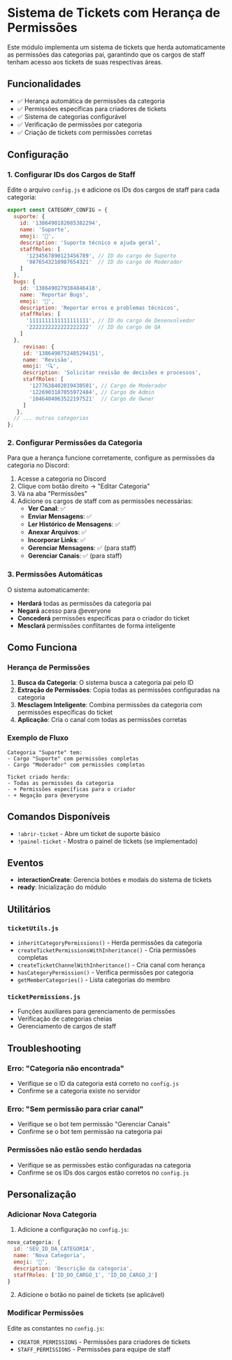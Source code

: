 # Sistema de Tickets com Herança de Permissões

Este módulo implementa um sistema de tickets que herda automaticamente as permissões das categorias pai, garantindo que os cargos de staff tenham acesso aos tickets de suas respectivas áreas.

## Funcionalidades

- ✅ Herança automática de permissões da categoria
- ✅ Permissões específicas para criadores de tickets
- ✅ Sistema de categorias configurável
- ✅ Verificação de permissões por categoria
- ✅ Criação de tickets com permissões corretas

## Configuração

### 1. Configurar IDs dos Cargos de Staff

Edite o arquivo `config.js` e adicione os IDs dos cargos de staff para cada categoria:

```javascript
export const CATEGORY_CONFIG = {
  suporte: {
    id: '1386490182085382294',
    name: 'Suporte',
    emoji: '📁',
    description: 'Suporte técnico e ajuda geral',
    staffRoles: [
      '1234567890123456789', // ID do cargo de Suporte
      '9876543210987654321'  // ID do cargo de Moderador
    ]
  },
  bugs: {
    id: '1386490279384846418',
    name: 'Reportar Bugs',
    emoji: '🦠',
    description: 'Reportar erros e problemas técnicos',
    staffRoles: [
      '1111111111111111111', // ID do cargo de Desenvolvedor
      '2222222222222222222'  // ID do cargo de QA
    ]
  },
     revisao: {
     id: '1386490752485294151',
     name: 'Revisão',
     emoji: '🔍',
     description: 'Solicitar revisão de decisões e processos',
     staffRoles: [
       '1277638402019430501', // Cargo de Moderador
       '1226903187055972484', // Cargo de Admin
       '1046404063522197521'  // Cargo de Owner
     ]
   },
  // ... outras categorias
};
```

### 2. Configurar Permissões da Categoria

Para que a herança funcione corretamente, configure as permissões da categoria no Discord:

1. Acesse a categoria no Discord
2. Clique com botão direito → "Editar Categoria"
3. Vá na aba "Permissões"
4. Adicione os cargos de staff com as permissões necessárias:
   - **Ver Canal**: ✅
   - **Enviar Mensagens**: ✅
   - **Ler Histórico de Mensagens**: ✅
   - **Anexar Arquivos**: ✅
   - **Incorporar Links**: ✅
   - **Gerenciar Mensagens**: ✅ (para staff)
   - **Gerenciar Canais**: ✅ (para staff)

### 3. Permissões Automáticas

O sistema automaticamente:

- **Herdará** todas as permissões da categoria pai
- **Negará** acesso para @everyone
- **Concederá** permissões específicas para o criador do ticket
- **Mesclará** permissões conflitantes de forma inteligente

## Como Funciona

### Herança de Permissões

1. **Busca da Categoria**: O sistema busca a categoria pai pelo ID
2. **Extração de Permissões**: Copia todas as permissões configuradas na categoria
3. **Mesclagem Inteligente**: Combina permissões da categoria com permissões específicas do ticket
4. **Aplicação**: Cria o canal com todas as permissões corretas

### Exemplo de Fluxo

```
Categoria "Suporte" tem:
- Cargo "Suporte" com permissões completas
- Cargo "Moderador" com permissões completas

Ticket criado herda:
- Todas as permissões da categoria
- + Permissões específicas para o criador
- + Negação para @everyone
```

## Comandos Disponíveis

- `!abrir-ticket` - Abre um ticket de suporte básico
- `!painel-ticket` - Mostra o painel de tickets (se implementado)

## Eventos

- **interactionCreate**: Gerencia botões e modais do sistema de tickets
- **ready**: Inicialização do módulo

## Utilitários

### `ticketUtils.js`

- `inheritCategoryPermissions()` - Herda permissões da categoria
- `createTicketPermissionsWithInheritance()` - Cria permissões completas
- `createTicketChannelWithInheritance()` - Cria canal com herança
- `hasCategoryPermission()` - Verifica permissões por categoria
- `getMemberCategories()` - Lista categorias do membro

### `ticketPermissions.js`

- Funções auxiliares para gerenciamento de permissões
- Verificação de categorias cheias
- Gerenciamento de cargos de staff

## Troubleshooting

### Erro: "Categoria não encontrada"
- Verifique se o ID da categoria está correto no `config.js`
- Confirme se a categoria existe no servidor

### Erro: "Sem permissão para criar canal"
- Verifique se o bot tem permissão "Gerenciar Canais"
- Confirme se o bot tem permissão na categoria pai

### Permissões não estão sendo herdadas
- Verifique se as permissões estão configuradas na categoria
- Confirme se os IDs dos cargos estão corretos no `config.js`

## Personalização

### Adicionar Nova Categoria

1. Adicione a configuração no `config.js`:
```javascript
nova_categoria: {
  id: 'SEU_ID_DA_CATEGORIA',
  name: 'Nova Categoria',
  emoji: '🔧',
  description: 'Descrição da categoria',
  staffRoles: ['ID_DO_CARGO_1', 'ID_DO_CARGO_2']
}
```

2. Adicione o botão no painel de tickets (se aplicável)

### Modificar Permissões

Edite as constantes no `config.js`:
- `CREATOR_PERMISSIONS` - Permissões para criadores de tickets
- `STAFF_PERMISSIONS` - Permissões para equipe de staff 